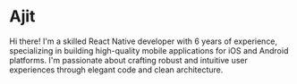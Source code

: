 # Ajit
Hi there! I'm a skilled React Native developer with 6 years of experience, specializing in building high-quality mobile applications for iOS and Android platforms. I'm passionate about crafting robust and intuitive user experiences through elegant code and clean architecture.
